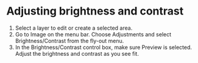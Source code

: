 # Adjusting brightness and contrast

1. Select a layer to edit or create a selected area.
2. Go to Image on the menu bar. Choose Adjustments and select Brightness/Contrast from the fly-out menu.
3. In the Brightness/Contrast control box, make sure Preview is selected. Adjust the brightness and contrast as you see fit. 